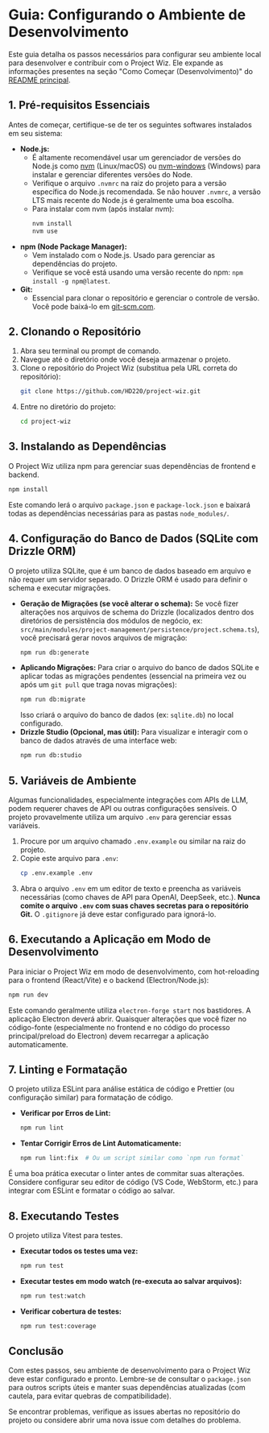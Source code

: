 # Guia: Configurando o Ambiente de Desenvolvimento

Este guia detalha os passos necessários para configurar seu ambiente local para desenvolver e contribuir com o Project Wiz. Ele expande as informações presentes na seção "Como Começar (Desenvolvimento)" do [README principal](../../README.md#como-comecar-desenvolvimento).

## 1. Pré-requisitos Essenciais

Antes de começar, certifique-se de ter os seguintes softwares instalados em seu sistema:

*   **Node.js:**
    *   É altamente recomendável usar um gerenciador de versões do Node.js como [nvm](https://github.com/nvm-sh/nvm) (Linux/macOS) ou [nvm-windows](https://github.com/coreybutler/nvm-windows) (Windows) para instalar e gerenciar diferentes versões do Node.
    *   Verifique o arquivo `.nvmrc` na raiz do projeto para a versão específica do Node.js recomendada. Se não houver `.nvmrc`, a versão LTS mais recente do Node.js é geralmente uma boa escolha.
    *   Para instalar com nvm (após instalar nvm):
        ```bash
        nvm install
        nvm use
        ```
*   **npm (Node Package Manager):**
    *   Vem instalado com o Node.js. Usado para gerenciar as dependências do projeto.
    *   Verifique se você está usando uma versão recente do npm: `npm install -g npm@latest`.
*   **Git:**
    *   Essencial para clonar o repositório e gerenciar o controle de versão. Você pode baixá-lo em [git-scm.com](https://git-scm.com/).

## 2. Clonando o Repositório

1.  Abra seu terminal ou prompt de comando.
2.  Navegue até o diretório onde você deseja armazenar o projeto.
3.  Clone o repositório do Project Wiz (substitua pela URL correta do repositório):
    ```bash
    git clone https://github.com/HD220/project-wiz.git
    ```
4.  Entre no diretório do projeto:
    ```bash
    cd project-wiz
    ```

## 3. Instalando as Dependências

O Project Wiz utiliza npm para gerenciar suas dependências de frontend e backend.

```bash
npm install
```
Este comando lerá o arquivo `package.json` e `package-lock.json` e baixará todas as dependências necessárias para as pastas `node_modules/`.

## 4. Configuração do Banco de Dados (SQLite com Drizzle ORM)

O projeto utiliza SQLite, que é um banco de dados baseado em arquivo e não requer um servidor separado. O Drizzle ORM é usado para definir o schema e executar migrações.

*   **Geração de Migrações (se você alterar o schema):**
    Se você fizer alterações nos arquivos de schema do Drizzle (localizados dentro dos diretórios de persistência dos módulos de negócio, ex: `src/main/modules/project-management/persistence/project.schema.ts`), você precisará gerar novos arquivos de migração:
    ```bash
    npm run db:generate
    ```
*   **Aplicando Migrações:**
    Para criar o arquivo do banco de dados SQLite e aplicar todas as migrações pendentes (essencial na primeira vez ou após um `git pull` que traga novas migrações):
    ```bash
    npm run db:migrate
    ```
    Isso criará o arquivo do banco de dados (ex: `sqlite.db`) no local configurado.
*   **Drizzle Studio (Opcional, mas útil):**
    Para visualizar e interagir com o banco de dados através de uma interface web:
    ```bash
    npm run db:studio
    ```

## 5. Variáveis de Ambiente

Algumas funcionalidades, especialmente integrações com APIs de LLM, podem requerer chaves de API ou outras configurações sensíveis. O projeto provavelmente utiliza um arquivo `.env` para gerenciar essas variáveis.

1.  Procure por um arquivo chamado `.env.example` ou similar na raiz do projeto.
2.  Copie este arquivo para `.env`:
    ```bash
    cp .env.example .env
    ```
3.  Abra o arquivo `.env` em um editor de texto e preencha as variáveis necessárias (como chaves de API para OpenAI, DeepSeek, etc.). **Nunca comite o arquivo `.env` com suas chaves secretas para o repositório Git.** O `.gitignore` já deve estar configurado para ignorá-lo.

## 6. Executando a Aplicação em Modo de Desenvolvimento

Para iniciar o Project Wiz em modo de desenvolvimento, com hot-reloading para o frontend (React/Vite) e o backend (Electron/Node.js):

```bash
npm run dev
```
Este comando geralmente utiliza `electron-forge start` nos bastidores. A aplicação Electron deverá abrir. Quaisquer alterações que você fizer no código-fonte (especialmente no frontend e no código do processo principal/preload do Electron) devem recarregar a aplicação automaticamente.

## 7. Linting e Formatação

O projeto utiliza ESLint para análise estática de código e Prettier (ou configuração similar) para formatação de código.

*   **Verificar por Erros de Lint:**
    ```bash
    npm run lint
    ```
*   **Tentar Corrigir Erros de Lint Automaticamente:**
    ```bash
    npm run lint:fix  # Ou um script similar como `npm run format`
    ```
É uma boa prática executar o linter antes de commitar suas alterações. Considere configurar seu editor de código (VS Code, WebStorm, etc.) para integrar com ESLint e formatar o código ao salvar.

## 8. Executando Testes

O projeto utiliza Vitest para testes.

*   **Executar todos os testes uma vez:**
    ```bash
    npm run test
    ```
*   **Executar testes em modo watch (re-executa ao salvar arquivos):**
    ```bash
    npm run test:watch
    ```
*   **Verificar cobertura de testes:**
    ```bash
    npm run test:coverage
    ```

## Conclusão

Com estes passos, seu ambiente de desenvolvimento para o Project Wiz deve estar configurado e pronto. Lembre-se de consultar o `package.json` para outros scripts úteis e manter suas dependências atualizadas (com cautela, para evitar quebras de compatibilidade).

Se encontrar problemas, verifique as issues abertas no repositório do projeto ou considere abrir uma nova issue com detalhes do problema.
